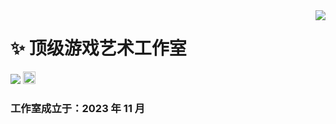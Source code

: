 <img align="right" src="https://count.getloli.com/get/@:TopGameArt?theme=rule34">

# ✨ 顶级游戏艺术工作室



![](https://visitor-badge.glitch.me/badge?page_id=TopGameArt.TopGameArt)
[<img alt="github" src="https://img.shields.io/badge/github-TopGameArt-8da0cb?style=for-the-badge&labelColor=555555&logo=github" height="20">](https://github.com/TopGameArt)

### 工作室成立于：2023 年 11 月
